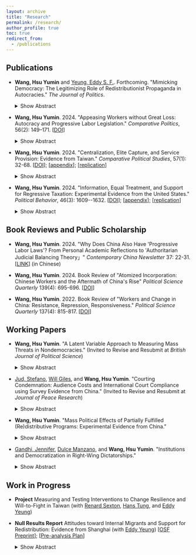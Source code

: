 ```yaml
---
layout: archive
title: "Research"
permalink: /research/
author_profile: true
toc: true
redirect_from:
  - /publications
---
```


## Publications

* **Wang, Hsu Yumin** and [Yeung, Eddy S. F.](https://eddy-yeung.github.io/). Forthcoming. "Mimicking Democracy: The Legitimizing Role of Redistributionist Propaganda in Autocracies." _The Journal of Politics_.

    <details>
      <summary>Show Abstract</summary>

      Autocrats often disseminate propaganda to boast about their redistributive efforts. Why is such propaganda so prevalent in autocracies? We propose a novel explanation: redistributionist propaganda helps autocrats fortify a façade of democracy. Our argument is premised on nuanced understandings of democracy among the masses: many citizens do not hold a strict, procedural view of democracy; instead, they often understand democracy through the lens of social equity. Exploiting such nuanced understandings of democracy, autocrats can deploy redistributionist propaganda to manipulate public opinion on how “equity-promoting”—and therefore how “democracy-promoting”—the regime is. To evaluate our argument, we first demonstrate with extensive cross-national survey data that perceived social equity strongly predicts perceived democratic legitimacy among global citizens. We then probe the causal effect of redistributionist propaganda by using a preregistered survey experiment that exploits real-world propaganda material in China. Consistent with our argument, respondents exposed to redistributionist propaganda evaluated China’s democracy more positively.
  
    </details>

* **Wang, Hsu Yumin**. 2024. "Appeasing Workers without Great Loss: Autocracy and Progressive Labor Legislation." _Comparative Politics_, 56(2): 149–171. [[DOI](https://doi.org/10.5129/001041523X16869185707673)]

    <details>
      <summary>Show Abstract</summary>

      Under what conditions do dictators enact pro-worker legislation? Conventional wisdom suggests that heightened mass discontent motivates dictators to make policy concessions to defuse revolutionary threats. However, a more protective labor law may decrease elites’ economic benefits - and thus loyalty to the regime. I argue that limited judicial independence helps dictators control the distributional outcomes of the law and therefore better respond to the twin challenges magnified by labor reforms. To test this argument, I conduct a cross-national analysis of sixty-eight autocracies from 1970 to 2008. I then examine an illustrative case - China’s 2008 Labor Contract Law - to illuminate how a non-independent judiciary gives autocrats more leeway to balance the interests of elites and the masses. This article contributes to our understanding of authoritarian survival strategies amid distributive tensions.
    </details>
    

* **Wang, Hsu Yumin**. 2024. "Centralization, Elite Capture, and Service Provision: Evidence from Taiwan." _Comparative Political Studies_, 57(1): 32-68.
  [[DOI](https://doi.org/10.1177/00104140231169023)]; [[appendix](https://journals.sagepub.com/doi/suppl/10.1177/00104140231169023/suppl_file/sj-pdf-1-cps-10.1177_00104140231169023.pdf)]; [[replication](https://doi.org/10.7910/DVN/GMUOFI)]


    <details>
      <summary>Show Abstract</summary>

      Much recent work has debated the effect of decentralization on service provision, its underlying mechanisms, and the tradeoff between responsiveness and elite capture. This study contributes to that debate by investigating a rare partial rollout of institutional change that reversed administrative, fiscal, and political decentralization in Taiwan. Utilizing a difference-in-differences design, I find that centralization decreases public goods provision and that such a negative effect is stronger and more robust on those public goods that involve greater local government activity. Additional evidence related to mechanisms suggests that the loss of proximity and accountability in service delivery after centralization can be critical. The effect heterogeneity results do not constitute strong evidence that centralization significantly improves service provision in areas with higher levels of local elite capture. These findings highlight the importance of decentralization's responsiveness advantages in improving local service provision and advance the policy debate on local institutional choice.
    </details>


* **Wang, Hsu Yumin**. 2024. "Information, Equal Treatment, and Support for Regressive Taxation: Experimental Evidence from the United States." _Political Behavior_, 46(3): 1609--1632. [[DOI](https://doi.org/10.1007/s11109-023-09886-7)]; [[appendix](https://static-content.springer.com/esm/art%3A10.1007%2Fs11109-023-09886-7/MediaObjects/11109_2023_9886_MOESM1_ESM.pdf)]; [[replication](https://dataverse.harvard.edu/dataset.xhtml?persistentId=doi:10.7910/DVN/QL0KJN)]

    <details>
      <summary>Show Abstract</summary>

      Regressive taxation has increasingly played an important role in financing public programs, but current scholarship remains largely silent on the conditions under which people would support such financing strategies. This paper fills this gap by focusing on the United States, where sales taxes account for nearly one-third of state government revenue, and where sales tax ballot measures have received majority support. This paper utilizes an online survey experiment to examine two potential sources of public support for a sales tax increase: equal treatment beliefs (i.e., that all should pay the same tax rate) and a lack of public awareness of the distributive consequences of sales taxes. I find that exposure to information about sales taxes' distributive consequences significantly reduced respondents' support for a sales tax increase, but that equal treatment beliefs had no significant effect on such support. Additional analyses suggest that other-regarding motivations are a plausible mechanism underlying the effects of information provision. These findings shed light on how misperceptions of tax burdens shape support for regressive taxation and have broad implications for the role of fairness beliefs in the formation of tax policy preferences.
    </details>


## Book Reviews and Public Scholarship

* **Wang, Hsu Yumin**. 2024. "Why Does China Also Have 'Progressive Labor Laws'? From Personal Academic Reflections to 'Authoritarian Judicial Balancing Theory」" _Contemporary China Newsletter_ 37: 22-31. [[LINK](https://cfcc.site.nthu.edu.tw/p/412-1203-10207.php?Lang=zh-tw)] (in Chinese)

* **Wang, Hsu Yumin**. 2024. Book Review of "Atomized Incorporation: Chinese Workers and the Aftermath of China's Rise" _Political Science Quarterly_ 139(4): 695-696. [[DOI](https://doi.org/10.1093/psquar/qqae098)]

* **Wang, Hsu Yumin**. 2022. Book Review of "Workers and Change in China: Resistance, Repression, Responsiveness." _Political Science Quarterly_ 137(4): 815-817. [[DOI](https://onlinelibrary.wiley.com/doi/10.1002/polq.13415)]

## Working Papers

* **Wang, Hsu Yumin**. "A Latent Variable Approach to Measuring Mass Threats in Nondemocracies." (Invited to Revise and Resubmit at _British Journal of Political Science_)

    <details>
      <summary>Show Abstract</summary>

      Students of comparative politics have long recognized mass threats as a key driver of regime change and a variety of political outcomes under dictatorship. Yet, the existing literature to date remains divided over how to measure this theoretical concept properly in empirical research. To measure mass threats, while some prior studies rely on measures related to economic grievances, others emphasize the aspect of organizational capacity of mass mobilization. Moreover, substantial data missingness remains a common problem of the existing measures of mass threats. In this paper, I propose a more comprehensive, latent measure of mass threats in non-democracies to bridge the divide. Utilizing a Bayesian dynamic latent variable approach, the model synthesizes information on manifest indicators from the two facets, generating time-series cross-sectional data of mass threats covering 122 authoritarian countries from 1960 to 2018. I conduct several checks to demonstrate the validity of the new measure and use it to replicate Svolik’s (2013) central results of the inverted U-shaped relationship between mass threats and military intervention.
      </details>


* [Jud, Stefano](http://stefanojud.com/), [Will Giles](https://www.linkedin.com/in/will-giles-83a51362), and **Wang, Hsu Yumin**. "Courting Condemnation: Audience Costs and International Court Compliance using Survey Evidence from China." (Invited to Revise and Resubmit at _Journal of Peace Research_)

    <details>
      <summary>Show Abstract</summary>

      Are international courts effective in changing state behavior and fostering international cooperation? Conventional wisdom suggests that international courts can promote cooperation since governments suffer domestic audience costs from non-compliance. Despite the possibility of audience costs, there are still many governments refusing to comply with decisions of international courts. We argue that this is because unfavorable rulings can spark domestic backlash among citizens against international courts. As a result, non-compliance should increase domestic support, especially amongst highly-nationalistic individuals. We tested the argument using a conjoint survey experiment in China where we exposed respondents to a hypothetical case where the International Court of Justice (ICJ) issued an unfavorable ruling against China. We find that citizens prefer that the Chinese government does not comply with the ruling and these preferences are significantly stronger among individuals with strong nationalist sentiment. The results of our experiment highlight that, contrary to previous literature, international courts may not always induce international cooperation.
    </details>


* **Wang, Hsu Yumin**. "Mass Political Effects of Partially Fulfilled (Re)distributive Programs: Experimental Evidence from China."

    <details>
      <summary>Show Abstract</summary>

      It is widely believed that autocratic rulers can contain mass discontent and garner political support by introducing progressive redistributive programs. However, such received wisdom overlooks the reality that many of the programs are partially fulfilled and may not meet popular expectations. What is the effect of partially fulfilled redistribution (PFR, hereafter) on regime support? This paper answers this question by focusing on China's 2008 Labor Contract Law, whose policy promises are often compromised in the process of judicial enforcement. I argue that the effect of PFR can be decomposed into two components: backlash against unfulfilled expectations and gains over status quo. Using a pre-registered online survey experiment, I offer, to my knowledge, the first experimental test on the effect of PFR. The findings indicate that, for rulers, PFR does not significantly decrease regime support when compared to inaction on grievances. Further analysis suggests that PFR, if it continues to deliver benefits, may mitigate the backlash resulting from unmet expectations, leading to more mixed and ambivalent attitudes towards the regime among the public. This study contributes to our understanding of the intricate dynamics of authoritarian control and the mass political effects of redistribution.
    </details>



* [Gandhi, Jennifer](https://www.jennifergandhi.com/), [Dulce Manzano](http://webs.ucm.es/info/socio6ed/main/Fichas%20personal/DulceManzano/DulceManzano.htm), and **Wang, Hsu Yumin**. "Institutions and Democratization in Right-Wing Dictatorships."

    <details>
      <summary>Show Abstract</summary>

      How does the ideology and institutional organization of authoritarian regimes affect processes of democratization? Class-based analyses of democratic transitions focus on how the poor mobilize against the rich to press for democratization under right-wing authoritarian regimes (Boix 2003, Acemoglu and Robinson 2006). While these models do much to further our understanding of democratization, they neither empirically verify the uniqueness of their claims for right-wing regimes nor take into account the role of institutions in dictatorships. In this paper, dictatorial institutions are brought to the fore in explaining patterns of regime transitions. Our theory establishes that the effect of these institutions will be conditional on the ideology of the regime. Faced with a high revolutionary threat posed by the poor, right-wing dictatorships endowed with political institutions (political parties and legislature) that enable lower-income sectors to secure redistributive policies are less likely to democratize (and more likely to survive). These institutions serve to maintain redistributive transfers even when the revolutionary threat of the poor diminishes. We provide evidence of these claims using original data on the ideological orientation of all dictatorships during the 1960-2008 period.
    </details>



## Work in Progress

* **Project** Measuring and Testing Interventions to Change Resilience and Will-to-Fight in Taiwan (with [Renard Sexton](https://renardsexton.com/), [Hans Tung](https://homepage.ntu.edu.tw/~hanstung/Home.html), and [Eddy Yeung](https://eddy-yeung.github.io/))

* **Null Results Report** Attitudes toward Internal Migrants and Support for Redistribution: Evidence from Shanghai (with [Eddy Yeung](https://eddy-yeung.github.io/))
  [[OSF Preprint](https://osf.io/eymhu/)]; [[Pre-analysis Plan](https://osf.io/fg2d6)]

    <details>
      <summary>Show Abstract</summary>

      Three mechanisms by which anti-migrant attitudes affect redistribution support are known in the current literature: fiscal burden, welfare chauvinism, and labor market competition. Leveraging the unique context of Shanghai—where internal migrants are often unwelcomed by the locals and where the hukou system is particularly exclusionary in China—we explore how well these existing theories explain the relationship between anti-migrant attitudes and redistribution support among local Shanghainese. We designed a survey experiment that randomly exposed Shanghainese respondents to a prime about (1) fiscal pressure from rural migrants, (2) cultural differences between Shanghainese and rural migrants, or (3) labor market competition threat from rural migrants. Another randomized subset of respondents received a frame about the decreasingly exclusionary nature of Shanghai's hukou system. Respondents across all treatment groups reported statistically insignificant differences in their redistribution support, compared to the baseline attitudes in the pure control group.
    </details>


